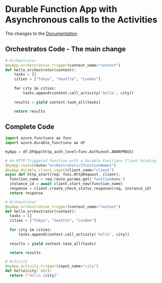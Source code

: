 # Durable Function App with Asynchronous calls to the Activities 

The changes to the [Documentation]([url](https://learn.microsoft.com/en-us/azure/azure-functions/durable/quickstart-python-vscode?tabs=windows%2Cazure-cli-set-indexing-flag&pivots=python-mode-decorators))

## Orchestratos Code - The main change

```python
# Orchestrator
@myApp.orchestration_trigger(context_name="context")
def hello_orchestrator(context):
    tasks = []
    cities = ["Tokyo", "Seattle", "London"]
    
    for city in cities:
        tasks.append(context.call_activity('hello', city))
    
    results = yield context.task_all(tasks)

    return results
```

## Complete Code

  ```python
import azure.functions as func
import azure.durable_functions as df

myApp = df.DFApp(http_auth_level=func.AuthLevel.ANONYMOUS)

# An HTTP-Triggered Function with a Durable Functions Client binding
@myApp.route(route="orchestrators/{functionName}")
@myApp.durable_client_input(client_name="client")
async def http_start(req: func.HttpRequest, client):
    function_name = req.route_params.get('functionName')
    instance_id = await client.start_new(function_name)
    response = client.create_check_status_response(req, instance_id)
    return response

# Orchestrator
@myApp.orchestration_trigger(context_name="context")
def hello_orchestrator(context):
    tasks = []
    cities = ["Tokyo", "Seattle", "London"]
    
    for city in cities:
        tasks.append(context.call_activity('hello', city))
    
    results = yield context.task_all(tasks)

    return results

# Activity
@myApp.activity_trigger(input_name="city")
def hello(city: str):
    return f"Hello {city}"
```
